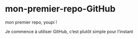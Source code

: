 # mon-premier-repo-GitHub
mon premier repo, youpi !

Je commence à utiliser GitHub, c’est plutôt simple pour l’instant
